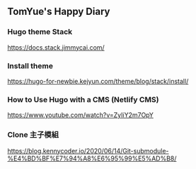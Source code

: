 ## TomYue's Happy Diary

### Hugo theme Stack
https://docs.stack.jimmycai.com/

### Install theme
https://hugo-for-newbie.kejyun.com/theme/blog/stack/install/

### How to Use Hugo with a CMS (Netlify CMS)
https://www.youtube.com/watch?v=ZyIiY2m7OpY

### Clone 主子模組
https://blog.kennycoder.io/2020/06/14/Git-submodule-%E4%BD%BF%E7%94%A8%E6%95%99%E5%AD%B8/
